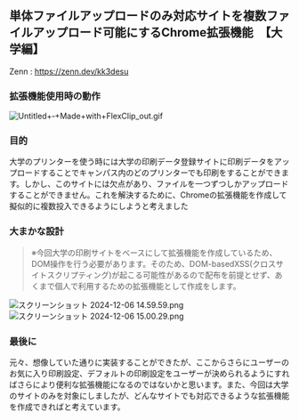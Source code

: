 ## 単体ファイルアップロードのみ対応サイトを複数ファイルアップロード可能にするChrome拡張機能　【大学編】

Zenn : https://zenn.dev/kk3desu

### 拡張機能使用時の動作
![Untitled+‑+Made+with+FlexClip_out.gif](https://qiita-image-store.s3.ap-northeast-1.amazonaws.com/0/3788663/00a7fa32-6e39-d9e6-2fcd-d2f7d45b3f49.gif)

### 目的
大学のプリンターを使う時には大学の印刷データ登録サイトに印刷データをアップロードすることでキャンパス内のどのプリンターでも印刷をすることができます。しかし、このサイトには欠点があり、ファイルを一つずつしかアップロードすることができません。これを解決するために、Chromeの拡張機能を作成して擬似的に複数投入できるようにしようと考えました

### 大まかな設計
> ※今回大学の印刷サイトをベースにして拡張機能を作成しているため、DOM操作を行う必要があります。そのため、DOM-basedXSS(クロスサイトスクリプティング)が起こる可能性があるので配布を前提とせず、あくまで個人で利用するための拡張機能として作成をします。

![スクリーンショット 2024-12-06 14.59.59.png](https://qiita-image-store.s3.ap-northeast-1.amazonaws.com/0/3788663/cdcf2073-2c24-ada4-1d32-ee0d33272f62.png)
![スクリーンショット 2024-12-06 15.00.29.png](https://qiita-image-store.s3.ap-northeast-1.amazonaws.com/0/3788663/6340afce-d28e-beec-6753-c42445475713.png)


### 最後に
元々、想像していた通りに実装することができたが、ここからさらにユーザーのお気に入り印刷設定、デフォルトの印刷設定をユーザーが決められるようにすればさらにより便利な拡張機能になるのではないかと思います。また、今回は大学のサイトのみを対象にしましたが、どんなサイトでも対応できるような拡張機能を作成できればと考えています。
